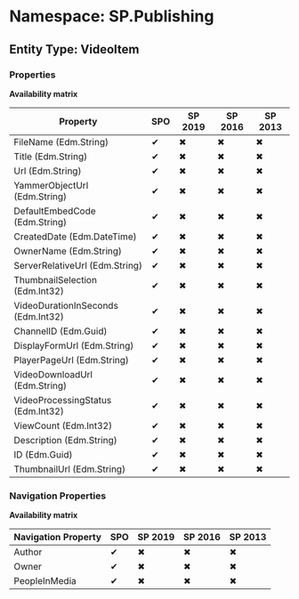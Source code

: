 # Namespace: SP.Publishing
## Entity Type: VideoItem

### Properties

**Availability matrix**

Property | SPO | SP 2019 | SP 2016 | SP 2013
----------|-----|---------|---------|--------
FileName (Edm.String) | ✔ | ✖ | ✖ | ✖
Title (Edm.String) | ✔ | ✖ | ✖ | ✖
Url (Edm.String) | ✔ | ✖ | ✖ | ✖
YammerObjectUrl (Edm.String) | ✔ | ✖ | ✖ | ✖
DefaultEmbedCode (Edm.String) | ✔ | ✖ | ✖ | ✖
CreatedDate (Edm.DateTime) | ✔ | ✖ | ✖ | ✖
OwnerName (Edm.String) | ✔ | ✖ | ✖ | ✖
ServerRelativeUrl (Edm.String) | ✔ | ✖ | ✖ | ✖
ThumbnailSelection (Edm.Int32) | ✔ | ✖ | ✖ | ✖
VideoDurationInSeconds (Edm.Int32) | ✔ | ✖ | ✖ | ✖
ChannelID (Edm.Guid) | ✔ | ✖ | ✖ | ✖
DisplayFormUrl (Edm.String) | ✔ | ✖ | ✖ | ✖
PlayerPageUrl (Edm.String) | ✔ | ✖ | ✖ | ✖
VideoDownloadUrl (Edm.String) | ✔ | ✖ | ✖ | ✖
VideoProcessingStatus (Edm.Int32) | ✔ | ✖ | ✖ | ✖
ViewCount (Edm.Int32) | ✔ | ✖ | ✖ | ✖
Description (Edm.String) | ✔ | ✖ | ✖ | ✖
ID (Edm.Guid) | ✔ | ✖ | ✖ | ✖
ThumbnailUrl (Edm.String) | ✔ | ✖ | ✖ | ✖

### Navigation Properties

**Availability matrix**

Navigation Property | SPO | SP 2019 | SP 2016 | SP 2013
----------|-----|---------|---------|--------
Author | ✔ | ✖ | ✖ | ✖
Owner | ✔ | ✖ | ✖ | ✖
PeopleInMedia | ✔ | ✖ | ✖ | ✖
